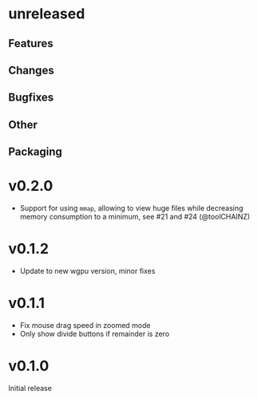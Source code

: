 
# unreleased

## Features

## Changes

## Bugfixes

## Other

## Packaging

# v0.2.0

- Support for using `mmap`, allowing to view huge files while decreasing memory consumption to a minimum, see #21 and #24 (@toolCHAINZ)

# v0.1.2

- Update to new wgpu version, minor fixes

# v0.1.1

- Fix mouse drag speed in zoomed mode
- Only show divide buttons if remainder is zero

# v0.1.0

Initial release
